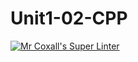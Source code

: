 # Unit1-02-CPP
[![Mr Coxall's Super Linter](https://github.com/ICS3U-C-Programming-AlexKapajika/Unit1-02-CPP/workflows/Mr%20Coxall's%20Super%20Linter/badge.svg)](https://github.com/ICS3U-C-Programming-AlexKapajika/Unit1-02-CPP/actions/)
